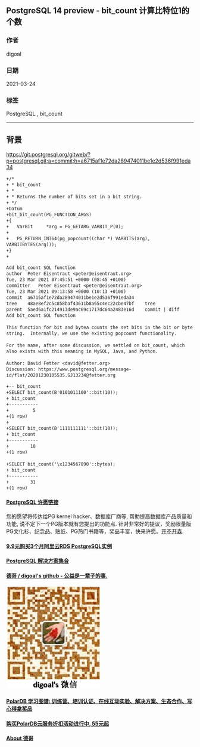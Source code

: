 ## PostgreSQL 14 preview - bit_count 计算比特位1的个数      
      
### 作者      
digoal      
      
### 日期      
2021-03-24       
      
### 标签      
PostgreSQL , bit_count     
      
----      
      
## 背景      
https://git.postgresql.org/gitweb/?p=postgresql.git;a=commit;h=a6715af1e72da289474011be1e2d536f991eda34     
  
```
+/*
+ * bit_count
+ *
+ * Returns the number of bits set in a bit string.
+ */
+Datum
+bit_bit_count(PG_FUNCTION_ARGS)
+{
+   VarBit     *arg = PG_GETARG_VARBIT_P(0);
+
+   PG_RETURN_INT64(pg_popcount((char *) VARBITS(arg), VARBITBYTES(arg)));
+}
+
```
      
```      
Add bit_count SQL function  
author	Peter Eisentraut <peter@eisentraut.org>	  
Tue, 23 Mar 2021 07:45:51 +0000 (08:45 +0100)  
committer	Peter Eisentraut <peter@eisentraut.org>	  
Tue, 23 Mar 2021 09:13:58 +0000 (10:13 +0100)  
commit	a6715af1e72da289474011be1e2d536f991eda34  
tree	48ae8ef2c5c858baf43611b8a65c4ec22cbe47bf	tree  
parent	5aed6a1fc214913de9ac69c1717dc64a2483e16d	commit | diff  
Add bit_count SQL function  
  
This function for bit and bytea counts the set bits in the bit or byte  
string.  Internally, we use the existing popcount functionality.  
  
For the name, after some discussion, we settled on bit_count, which  
also exists with this meaning in MySQL, Java, and Python.  
  
Author: David Fetter <david@fetter.org>  
Discussion: https://www.postgresql.org/message-id/flat/20201230105535.GJ13234@fetter.org  
```      
        
```  
+-- bit_count  
+SELECT bit_count(B'0101011100'::bit(10));  
+ bit_count   
+-----------  
+         5  
+(1 row)  
+  
+SELECT bit_count(B'1111111111'::bit(10));  
+ bit_count   
+-----------  
+        10  
+(1 row)  
  
+SELECT bit_count('\x1234567890'::bytea);  
+ bit_count   
+-----------  
+        31  
+(1 row)  
```  
    
  
#### [PostgreSQL 许愿链接](https://github.com/digoal/blog/issues/76 "269ac3d1c492e938c0191101c7238216")
您的愿望将传达给PG kernel hacker、数据库厂商等, 帮助提高数据库产品质量和功能, 说不定下一个PG版本就有您提出的功能点. 针对非常好的提议，奖励限量版PG文化衫、纪念品、贴纸、PG热门书籍等，奖品丰富，快来许愿。[开不开森](https://github.com/digoal/blog/issues/76 "269ac3d1c492e938c0191101c7238216").  
  
  
#### [9.9元购买3个月阿里云RDS PostgreSQL实例](https://www.aliyun.com/database/postgresqlactivity "57258f76c37864c6e6d23383d05714ea")
  
  
#### [PostgreSQL 解决方案集合](https://yq.aliyun.com/topic/118 "40cff096e9ed7122c512b35d8561d9c8")
  
  
#### [德哥 / digoal's github - 公益是一辈子的事.](https://github.com/digoal/blog/blob/master/README.md "22709685feb7cab07d30f30387f0a9ae")
  
  
![digoal's wechat](../pic/digoal_weixin.jpg "f7ad92eeba24523fd47a6e1a0e691b59")
  
  
#### [PolarDB 学习图谱: 训练营、培训认证、在线互动实验、解决方案、生态合作、写心得拿奖品](https://www.aliyun.com/database/openpolardb/activity "8642f60e04ed0c814bf9cb9677976bd4")
  
  
#### [购买PolarDB云服务折扣活动进行中, 55元起](https://www.aliyun.com/activity/new/polardb-yunparter?userCode=bsb3t4al "e0495c413bedacabb75ff1e880be465a")
  
  
#### [About 德哥](https://github.com/digoal/blog/blob/master/me/readme.md "a37735981e7704886ffd590565582dd0")
  
